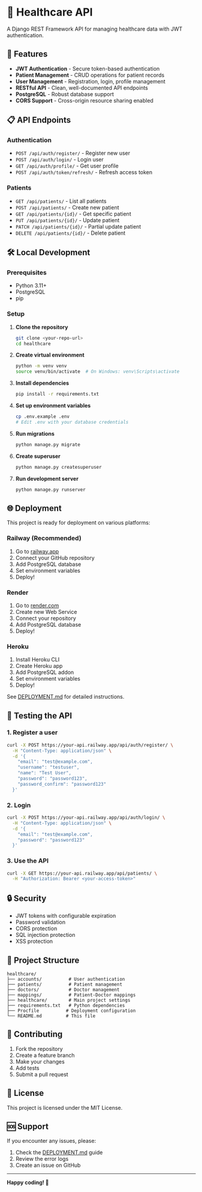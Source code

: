 # 🏥 Healthcare API

A Django REST Framework API for managing healthcare data with JWT authentication.

## 🚀 Features

- **JWT Authentication** - Secure token-based authentication
- **Patient Management** - CRUD operations for patient records
- **User Management** - Registration, login, profile management
- **RESTful API** - Clean, well-documented API endpoints
- **PostgreSQL** - Robust database support
- **CORS Support** - Cross-origin resource sharing enabled

## 📋 API Endpoints

### Authentication
- `POST /api/auth/register/` - Register new user
- `POST /api/auth/login/` - Login user
- `GET /api/auth/profile/` - Get user profile
- `POST /api/auth/token/refresh/` - Refresh access token

### Patients
- `GET /api/patients/` - List all patients
- `POST /api/patients/` - Create new patient
- `GET /api/patients/{id}/` - Get specific patient
- `PUT /api/patients/{id}/` - Update patient
- `PATCH /api/patients/{id}/` - Partial update patient
- `DELETE /api/patients/{id}/` - Delete patient

## 🛠️ Local Development

### Prerequisites
- Python 3.11+
- PostgreSQL
- pip

### Setup
1. **Clone the repository**
   ```bash
   git clone <your-repo-url>
   cd healthcare
   ```

2. **Create virtual environment**
   ```bash
   python -m venv venv
   source venv/bin/activate  # On Windows: venv\Scripts\activate
   ```

3. **Install dependencies**
   ```bash
   pip install -r requirements.txt
   ```

4. **Set up environment variables**
   ```bash
   cp .env.example .env
   # Edit .env with your database credentials
   ```

5. **Run migrations**
   ```bash
   python manage.py migrate
   ```

6. **Create superuser**
   ```bash
   python manage.py createsuperuser
   ```

7. **Run development server**
   ```bash
   python manage.py runserver
   ```

## 🌐 Deployment

This project is ready for deployment on various platforms:

### Railway (Recommended)
1. Go to [railway.app](https://railway.app)
2. Connect your GitHub repository
3. Add PostgreSQL database
4. Set environment variables
5. Deploy!

### Render
1. Go to [render.com](https://render.com)
2. Create new Web Service
3. Connect your repository
4. Add PostgreSQL database
5. Deploy!

### Heroku
1. Install Heroku CLI
2. Create Heroku app
3. Add PostgreSQL addon
4. Set environment variables
5. Deploy!

See [DEPLOYMENT.md](DEPLOYMENT.md) for detailed instructions.

## 🧪 Testing the API

### 1. Register a user
```bash
curl -X POST https://your-api.railway.app/api/auth/register/ \
  -H "Content-Type: application/json" \
  -d '{
    "email": "test@example.com",
    "username": "testuser",
    "name": "Test User",
    "password": "password123",
    "password_confirm": "password123"
  }'
```

### 2. Login
```bash
curl -X POST https://your-api.railway.app/api/auth/login/ \
  -H "Content-Type: application/json" \
  -d '{
    "email": "test@example.com",
    "password": "password123"
  }'
```

### 3. Use the API
```bash
curl -X GET https://your-api.railway.app/api/patients/ \
  -H "Authorization: Bearer <your-access-token>"
```

## 🔒 Security

- JWT tokens with configurable expiration
- Password validation
- CORS protection
- SQL injection protection
- XSS protection

## 📁 Project Structure

```
healthcare/
├── accounts/          # User authentication
├── patients/          # Patient management
├── doctors/           # Doctor management
├── mappings/          # Patient-Doctor mappings
├── healthcare/        # Main project settings
├── requirements.txt   # Python dependencies
├── Procfile          # Deployment configuration
└── README.md         # This file
```

## 🤝 Contributing

1. Fork the repository
2. Create a feature branch
3. Make your changes
4. Add tests
5. Submit a pull request

## 📄 License

This project is licensed under the MIT License.

## 🆘 Support

If you encounter any issues, please:
1. Check the [DEPLOYMENT.md](DEPLOYMENT.md) guide
2. Review the error logs
3. Create an issue on GitHub

---

**Happy coding! 🎉**

